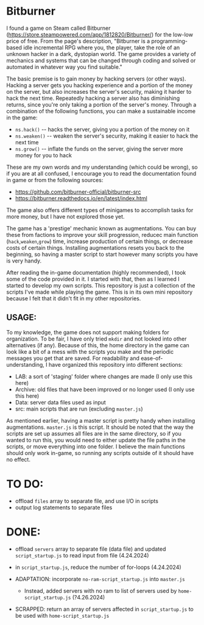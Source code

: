 # Bitburner

I found a game on Steam called Bitburner (https://store.steampowered.com/app/1812820/Bitburner/) for the low-low price of free. From the page's description, "Bitburner is a programming-based idle incremental RPG where you, the player, take the role of an unknown hacker in a dark, dystopian world. The game provides a variety of mechanics and systems that can be changed through coding and solved or automated in whatever way you find suitable."

The basic premise is to gain money by hacking servers (or other ways). Hacking a server gets you hacking experience and a portion of the money on the server, but also increases the server's security, making it harder to hack the next time. Repeatedly hacking a server also has diminishing returns, since you're only taking a portion of the server's money. Through a combination of the following functions, you can make a sustainable income in the game:
- `ns.hack()` -- hacks the server, giving you a portion of the money on it
- `ns.weaken()` -- weaken the server's security, making it easier to hack the next time
- `ns.grow()` -- inflate the funds on the server, giving the server more money for you to hack

These are my own words and my understanding (which could be wrong), so if you are at all confused, I encourage you to read the documentation found in game or from the following sources:
- https://github.com/bitburner-official/bitburner-src
- https://bitburner.readthedocs.io/en/latest/index.html

The game also offers different types of minigames to accomplish tasks for more money, but I have not explored those yet.

The game has a 'prestige' mechanic known as augmentations. You can buy these from factions to improve your skill progression, reducec main function (`hack`,`weaken`,`grow`) time, increase production of certain things, or decrease costs of certain things. Installing augmentations resets you back to the beginning, so having a master script to start however many scripts you have is very handy. 

After reading the in-game documentation (highly recommended), I took some of the code provided in it. I started with that, then as I learned I started to develop my own scripts. This repository is just a collection of the scripts I've made while playing the game. This is in its own mini repository because I felt that it didn't fit in my other repositories. 

## USAGE:
To my knowledge, the game does not support making folders for organization. To be fair, I have only tried `mkdir` and not looked into other alternatives (if any). Because of this, the home directory in the game can look like a bit of a mess with the scripts you make and the periodic messages you get that are saved. For readability and ease-of-understanding, I have organized this repository into different sections:
- LAB: a sort of 'staging' folder where changes are made (I only use this here)
- Archive: old files that have been improved or no longer used (I only use this here)
- Data: server data files used as input
- src: main scripts that are run (excluding `master.js`)

As mentioned earlier, having a master script is pretty handy when installing augmentations. `master.js` is this script. It should be noted that the way the scripts are set up assumes all files are in the same directory, so if you wanted to run this, you would need to either update the file paths in the scripts, or move everything into one folder. I believe the main functions should only work in-game, so running any scripts outside of it should have no effect.

# TO DO:
- offload `files` array to separate file, and use I/O in scripts
- output log statements to separate files

# DONE:
- offload `servers` array to separate file (data file) and updated `script_startup.js` to read input from file (4.24.2024)
- in `script_startup.js`, reduce the number of for-loops (4.24.2024)
- ADAPTATION: incorporate `no-ram-script_startup.js` into `master.js`
    - Instead, added servers with no ram to list of servers used by `home-script_startup.js` (?4.26.2024)

- SCRAPPED: return an array of servers affected in `script_startup.js` to be used with `home-script_startup.js`

